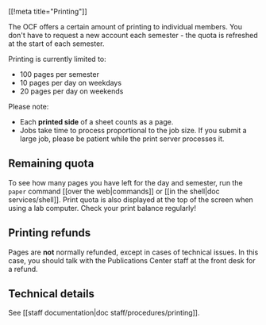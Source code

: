 [[!meta title="Printing"]]

The OCF offers a certain amount of printing to individual members. You don't
have to request a new account each semester - the quota is refreshed at the
start of each semester.

Printing is currently limited to:

 * 100 pages per semester
 * 10 pages per day on weekdays
 * 20 pages per day on weekends

Please note:

 * Each **printed side** of a sheet counts as a page.
 * Jobs take time to process proportional to the job size.  If you submit a
   large job, please be patient while the print server processes it.


## Remaining quota

To see how many pages you have left for the day and semester, run the `paper`
command [[over the web|commands]] or [[in the shell|doc services/shell]]. Print
quota is also displayed at the top of the screen when using a lab computer.
Check your print balance regularly!

## Printing refunds

Pages are **not** normally refunded, except in cases of technical issues. In
this case, you should talk with the Publications Center staff at the front desk
for a refund.

## Technical details

See [[staff documentation|doc staff/procedures/printing]].
